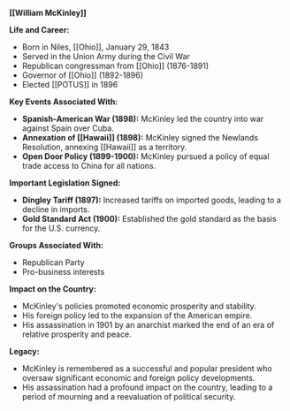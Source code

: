 **[[William McKinley]]**

**Life and Career:**

* Born in Niles, [[Ohio]], January 29, 1843
* Served in the Union Army during the Civil War
* Republican congressman from [[Ohio]] (1876-1891)
* Governor of [[Ohio]] (1892-1896)
* Elected [[POTUS]] in 1896

**Key Events Associated With:**

* **Spanish-American War (1898):** McKinley led the country into war against Spain over Cuba.
* **Annexation of [[Hawaii]] (1898):** McKinley signed the Newlands Resolution, annexing [[Hawaii]] as a territory.
* **Open Door Policy (1899-1900):** McKinley pursued a policy of equal trade access to China for all nations.

**Important Legislation Signed:**

* **Dingley Tariff (1897):** Increased tariffs on imported goods, leading to a decline in imports.
* **Gold Standard Act (1900):** Established the gold standard as the basis for the U.S. currency.

**Groups Associated With:**

* Republican Party
* Pro-business interests

**Impact on the Country:**

* McKinley's policies promoted economic prosperity and stability.
* His foreign policy led to the expansion of the American empire.
* His assassination in 1901 by an anarchist marked the end of an era of relative prosperity and peace.

**Legacy:**

* McKinley is remembered as a successful and popular president who oversaw significant economic and foreign policy developments.
* His assassination had a profound impact on the country, leading to a period of mourning and a reevaluation of political security.